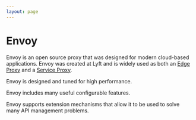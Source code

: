 ```yaml
---
layout: page
---
```

# Envoy

Envoy is an open source proxy that was designed for modern cloud-based applications. Envoy was created at Lyft and is widely used as both an [Edge Proxy](/edge-proxy) and a [Service Proxy](/service-proxy).

Envoy is designed and tuned for high performance.

Envoy includes many useful configurable features.

Envoy supports extension mechanisms that allow it to be used to solve many API management problems.
